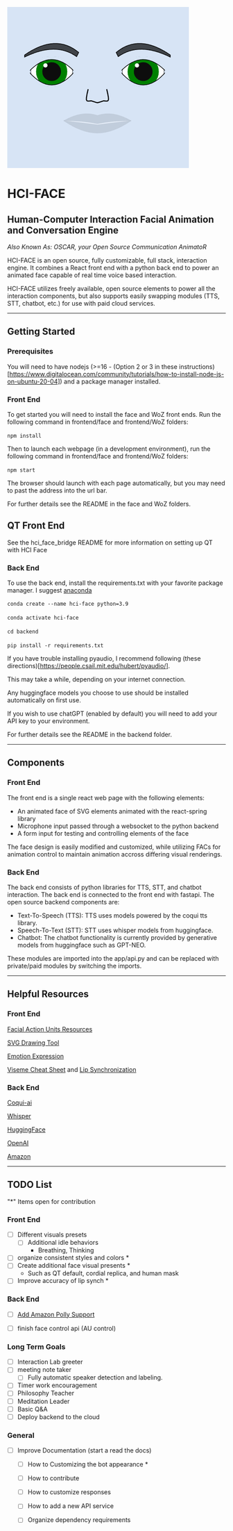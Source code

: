 ![Visual of Face](frontend/public/face.png?raw=true "HCI-FACE")

# HCI-FACE
## Human-Computer Interaction Facial Animation and Conversation Engine

_Also Known As: OSCAR, your Open Source Communication AnimatoR_

HCI-FACE is an open source, fully customizable, full stack, interaction engine. It combines a React front end with a python back end to power an animated face capable of real time voice based interaction.

HCI-FACE utilizes freely available, open source elements to power all the interaction components, but also supports easily swapping modules (TTS, STT, chatbot, etc.) for use with paid cloud services.

---
## Getting Started

### Prerequisites

You will need to have nodejs (>=16 - (Option 2 or 3 in these instructions)[https://www.digitalocean.com/community/tutorials/how-to-install-node-js-on-ubuntu-20-04]) and a package manager installed.

### Front End

To get started you will need to install the face and WoZ front ends. Run the following command in frontend/face and frontend/WoZ folders:

```npm install```

Then to launch each webpage (in a development environment), run the following command in frontend/face and frontend/WoZ folders:

```npm start```

The browser should launch with each page automatically, but you may need to past the address into the url bar.

For further details see the README in the face and WoZ folders.

## QT Front End

See the hci_face_bridge README for more information on setting up QT with HCI Face

### Back End

To use the back end, install the requirements.txt with your favorite package manager. I suggest [anaconda](https://www.anaconda.com/)  

```
conda create --name hci-face python=3.9

conda activate hci-face

cd backend

pip install -r requirements.txt
```

If you have trouble installing pyaudio, I recommend following (these directions)[https://people.csail.mit.edu/hubert/pyaudio/].

This may take a while, depending on your internet connection.  

Any huggingface models you choose to use should be installed automatically on first use.

If you wish to use chatGPT (enabled by default) you will need to add your API key to your environment.

For further details see the README in the backend folder.


---
## Components

### Front End

The front end is a single react web page with the following elements:

- An animated face of SVG elements animated with the react-spring library  
- Microphone input passed through a websocket to the python backend  
- A form input for testing and controlling elements of the face  

The face design is easily modified and customized, while utilizing FACs for animation control to maintain animation accross differing visual renderings.

### Back End

The back end consists of python libraries for TTS, STT, and chatbot interaction. The back end is connected to the front end with fastapi. The open source backend components are:

- Text-To-Speech (TTS): TTS uses models powered by the coqui tts library.  
- Speech-To-Text (STT): STT uses whisper models from huggingface.
- Chatbot: The chatbot functionality is currently provided by generative models from huggingface such as GPT-NEO.

These modules are imported into the app/api.py and can be replaced with private/paid modules by switching the imports.

---
## Helpful Resources

### Front End

[Facial Action Units Resources](https://imotions.com/blog/learning/research-fundamentals/facial-action-coding-system/)  

[SVG Drawing Tool](https://svg-path-visualizer.netlify.app/#M%20-28%20-14%20A%208%208%200%201%200%20-8%20-14%20A%208%200%200%201%201%20-28%20-14)

[Emotion Expression](http://www.erasmatazz.com/library/design-diaries/design-diary-siboot/september-2014/moods-and-facial-expression.html)

[Viseme Cheat Sheet](https://melindaozel.com/viseme-cheat-sheet/) and [Lip Synchronization](https://wolfpaulus.com/lipsynchronization/)

### Back End

[Coqui-ai](https://github.com/coqui-ai/TTS)

[Whisper](https://huggingface.co/openai/whisper-large)

[HuggingFace](https://huggingface.co/)

[OpenAI](https://openai.com/)

[Amazon](https://aws.amazon.com/)


---
## TODO List

"*" Items open for contribution


### Front End 
- [ ] Different visuals presets  
    - [ ] Additional idle behaviors
        - Breathing, Thinking
- [ ] organize consistent styles and colors *
- [ ] Create additional face visual presents *
    - Such as QT default, cordial replica, and human mask
- [ ] Improve accuracy of lip synch *

### Back End
- [ ] [Add Amazon Polly Support](https://github.com/awsdocs/aws-doc-sdk-examples/blob/main/python/example_code/polly/polly_wrapper.py)
- [ ] finish face control api (AU control) 


### Long Term Goals
- [ ] Interaction Lab greeter
- [ ] meeting note taker  
    - [ ] Fully automatic speaker detection and labeling.
- [ ] Timer work encouragement  
- [ ] Philosophy Teacher
- [ ] Meditation Leader
- [ ] Basic Q&A
- [ ] Deploy backend to the cloud

### General
- [ ] Improve Documentation (start a read the docs)
    - [ ] How to Customizing the bot appearance * 
    - [ ] How to contribute
    - [ ] How to customize responses
    - [ ] How to add a new API service
    - [ ] Organize dependency requirements

